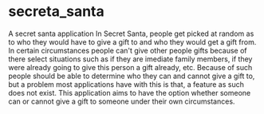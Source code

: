 # secreta_santa
A secret santa application
In Secret Santa, people get picked at random as to who they would have to give a gift to and who they would get a gift from.
In certain circumstances people can't give other people gifts because of there select situations such as if they are imediate family members, if they were already going to give this person a gift already, etc.
Because of such people should be able to determine who they can and cannot give a gift to, but a problem most applications have with this is that, a feature as such does not exist.
This application aims to have the option whether someone can or cannot give a gift to someone under their own circumstances.
